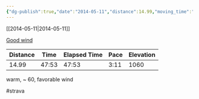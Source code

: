 ```yaml
---
{"dg-publish":true,"date":"2014-05-11","distance":14.99,"moving_time":"47:53","elapsed_time":"47:53","pace":"3:11","total_elevation_gain":1060,"url":"https://www.strava.com/activities/140099762","permalink":"/01-personal/strava/2014-05-11-good-wind/","dgPassFrontmatter":true}
---
```



[[2014-05-11\|2014-05-11]]

[Good wind](https://www.strava.com/activities/140099762)

| Distance | Time  | Elapsed Time | Pace | Elevation |
| -------- | ----- | ------------ | ---- | --------- |
| 14.99    | 47:53 | 47:53        | 3:11 | 1060      |


warm, ~ 60, favorable wind

#strava
